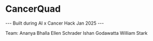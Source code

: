 # CancerQuad
--- Built during AI x Cancer Hack Jan 2025 ---


Team:
Ananya Bhalla
Ellen Schrader
Ishan Godawatta
William Stark